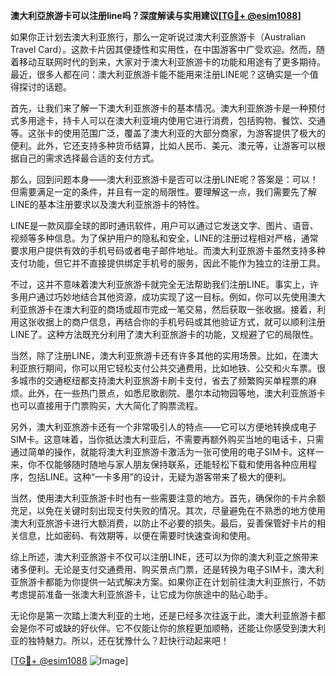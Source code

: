 **澳大利亞旅游卡可以注册line吗？深度解读与实用建议[[TG💪+ @esim1088](https://t.me/s/esim1088)]**

如果你正计划去澳大利亚旅行，那么一定听说过澳大利亚旅游卡（Australian Travel Card）。这款卡片因其便捷性和实用性，在中国游客中广受欢迎。然而，随着移动互联网时代的到来，大家对于澳大利亚旅游卡的功能和用途有了更多期待。最近，很多人都在问：澳大利亚旅游卡能不能用来注册LINE呢？这确实是一个值得探讨的话题。

首先，让我们来了解一下澳大利亚旅游卡的基本情况。澳大利亚旅游卡是一种预付式多用途卡，持卡人可以在澳大利亚境内使用它进行消费，包括购物、餐饮、交通等。这张卡的使用范围广泛，覆盖了澳大利亚的大部分商家，为游客提供了极大的便利。此外，它还支持多种货币结算，比如人民币、美元、澳元等，让游客可以根据自己的需求选择最合适的支付方式。

那么，回到问题本身——澳大利亚旅游卡是否可以注册LINE呢？答案是：可以！但需要满足一定的条件，并且有一定的局限性。要理解这一点，我们需要先了解LINE的基本注册要求以及澳大利亚旅游卡的特性。

LINE是一款风靡全球的即时通讯软件，用户可以通过它发送文字、图片、语音、视频等多种信息。为了保护用户的隐私和安全，LINE的注册过程相对严格，通常要求用户提供有效的手机号码或者电子邮件地址。而澳大利亚旅游卡虽然支持多种支付功能，但它并不直接提供绑定手机号的服务，因此不能作为独立的注册工具。

不过，这并不意味着澳大利亚旅游卡就完全无法帮助我们注册LINE。事实上，许多用户通过巧妙地结合其他资源，成功实现了这一目标。例如，你可以先使用澳大利亚旅游卡在澳大利亚的商场或超市完成一笔交易，然后获取一张收据。接着，利用这张收据上的商户信息，再结合你的手机号码或其他验证方式，就可以顺利注册LINE了。这种方法既充分利用了澳大利亚旅游卡的功能，又规避了它的局限性。

当然，除了注册LINE，澳大利亚旅游卡还有许多其他的实用场景。比如，在澳大利亚旅行期间，你可以用它轻松支付公共交通费用，比如地铁、公交和火车票。很多城市的交通枢纽都支持澳大利亚旅游卡刷卡支付，省去了频繁购买单程票的麻烦。此外，在一些热门景点，如悉尼歌剧院、墨尔本动物园等地，澳大利亚旅游卡也可以直接用于门票购买，大大简化了购票流程。

另外，澳大利亚旅游卡还有一个非常吸引人的特点——它可以方便地转换成电子SIM卡。这意味着，当你抵达澳大利亚后，不需要再额外购买当地的电话卡，只需通过简单的操作，就能将澳大利亚旅游卡激活为一张可使用的电子SIM卡。这样一来，你不仅能够随时随地与家人朋友保持联系，还能轻松下载和使用各种应用程序，包括LINE。这种“一卡多用”的设计，无疑为游客带来了极大的便利。

当然，使用澳大利亚旅游卡时也有一些需要注意的地方。首先，确保你的卡片余额充足，以免在关键时刻出现支付失败的情况。其次，尽量避免在不熟悉的地方使用澳大利亚旅游卡进行大额消费，以防止不必要的损失。最后，妥善保管好卡片的相关信息，比如密码、有效期等，以便在需要时快速查询和使用。

综上所述，澳大利亚旅游卡不仅可以注册LINE，还可以为你的澳大利亚之旅带来诸多便利。无论是支付交通费用、购买景点门票，还是转换为电子SIM卡，澳大利亚旅游卡都能为你提供一站式解决方案。如果你正在计划前往澳大利亚旅行，不妨考虑提前准备一张澳大利亚旅游卡，让它成为你旅途中的贴心助手。

无论你是第一次踏上澳大利亚的土地，还是已经多次往返于此，澳大利亚旅游卡都会是你不可或缺的好伙伴。它不仅能让你的旅程更加顺畅，还能让你感受到澳大利亚的独特魅力。所以，还在犹豫什么？赶快行动起来吧！

[[TG💪+ @esim1088](https://t.me/s/esim1088) ![Image](https://i.postimg.cc/4NQfJmqS/Snipaste-2025-05-13-00-14-12.png)]